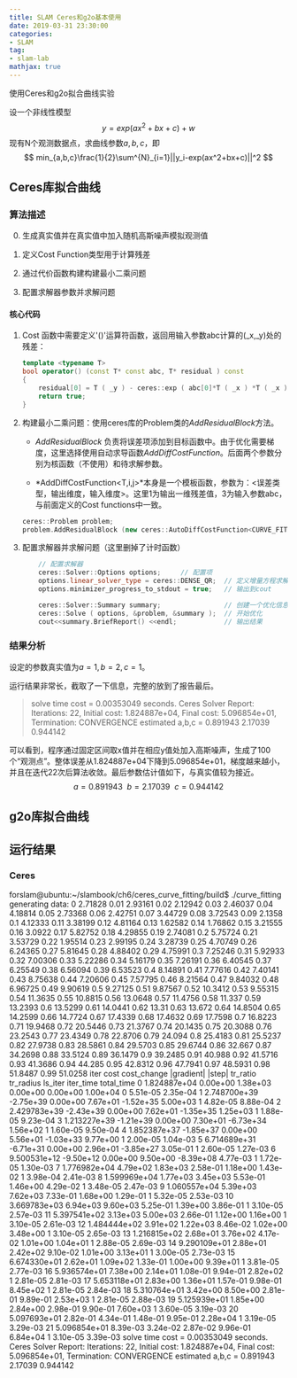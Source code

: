 ```yaml
---
title: SLAM Ceres和g2o基本使用
date: 2019-03-31 23:30:00
categories:
- SLAM
tag:
- slam-lab
mathjax: true
---
```


使用Ceres和g2o拟合曲线实验



设一个非线性模型
$$
y= exp(ax^2+bx+c)+w
$$
现有N个观测数据点，求曲线参数$a,b,c$，即
$$
min_{a,b,c}\frac{1}{2}\sum^{N}_{i=1}||y_i-exp(ax^2+bx+c)||^2
$$

## Ceres库拟合曲线

### 算法描述

0. 生成真实值并在真实值中加入随机高斯噪声模拟观测值

1. 定义Cost Function类型用于计算残差
2. 通过代价函数构建构建最小二乘问题
3. 配置求解器参数并求解问题

#### 核心代码

1. Cost 函数中需要定义'()'运算符函数，返回用输入参数abc计算的(_x,\_y)处的残差：

   ```c++
   template <typename T>
   bool operator() (const T* const abc, T* residual ) const     
   {
       residual[0] = T ( _y ) - ceres::exp ( abc[0]*T ( _x ) *T ( _x ) + abc[1]*T ( _x ) + abc[2] ); // y-exp(ax^2+bx+c)
       return true;
   }
   ```

2. 构建最小二乘问题：使用ceres库的Problem类的*AddResidualBlock*方法。

   - *AddResidualBlock* 负责将误差项添加到目标函数中。由于优化需要梯度，这里选择使用自动求导函数*AddDiffCostFunction*。后面两个参数分别为核函数（不使用）和待求解参数。

   - *AddDiffCostFunction\<T,i,j>*本身是一个模板函数，参数为：<误差类型，输出维度，输入维度>。这里1为输出一维残差值，3为输入参数abc，与前面定义的Cost functions中一致。

   ```c++
   ceres::Problem problem;
   problem.AddResidualBlock (new ceres::AutoDiffCostFunction<CURVE_FITTING_COST, 1, 3> (new CURVE_FITTING_COST ( x_data[i], y_data[i] )), nullptr,abc);
   ```

3. 配置求解器并求解问题（这里删掉了计时函数）

   ```c++
       // 配置求解器
       ceres::Solver::Options options;     // 配置项
       options.linear_solver_type = ceres::DENSE_QR;  // 定义增量方程求解方法
       options.minimizer_progress_to_stdout = true;   // 输出到cout
   
       ceres::Solver::Summary summary;                // 创建一个优化信息的summary
       ceres::Solve ( options, &problem, &summary );  // 开始优化
       cout<<summary.BriefReport() <<endl;            // 输出结果
   ```

### 结果分析

设定的参数真实值为$a =1, b = 2, c = 1$。

运行结果非常长，截取了一下信息，完整的放到了报告最后。

> solve time cost = 0.00353049 seconds. 
> Ceres Solver Report: Iterations: 22, Initial cost: 1.824887e+04, Final cost: 5.096854e+01, Termination: CONVERGENCE
> estimated a,b,c = 0.891943 2.17039 0.944142

可以看到，程序通过固定区间取x值并在相应y值处加入高斯噪声，生成了100个“观测点”。整体误差从1.824887e+04下降到5.096854e+01，梯度越来越小，并且在迭代22次后算法收敛。最后参数估计值如下，与真实值较为接近。
$$
a= 0.891943\ \  b= 2.17039\ \  c= 0.944142
$$


## g2o库拟合曲线





## 运行结果

### Ceres

forslam@ubuntu:~/slambook/ch6/ceres_curve_fitting/build$ ./curve_fitting 
generating data: 
0 2.71828
0.01 2.93161
0.02 2.12942
0.03 2.46037
0.04 4.18814
0.05 2.73368
0.06 2.42751
0.07 3.44729
0.08 3.72543
0.09 2.1358
0.1 4.12333
0.11 3.38199
0.12 4.81164
0.13 1.62582
0.14 1.76862
0.15 3.21555
0.16 3.0922
0.17 5.82752
0.18 4.29855
0.19 2.74081
0.2 5.75724
0.21 3.53729
0.22 1.95514
0.23 2.99195
0.24 3.28739
0.25 4.70749
0.26 6.24365
0.27 5.81645
0.28 4.88402
0.29 4.75991
0.3 7.25246
0.31 5.92933
0.32 7.00306
0.33 5.22286
0.34 5.16179
0.35 7.26191
0.36 6.40545
0.37 6.25549
0.38 6.56094
0.39 6.53523
0.4 8.14891
0.41 7.77616
0.42 7.40141
0.43 8.75638
0.44 7.20606
0.45 7.57795
0.46 8.21564
0.47 9.84032
0.48 6.96725
0.49 9.90619
0.5 9.27125
0.51 9.87567
0.52 10.3412
0.53 9.55315
0.54 11.3635
0.55 10.8815
0.56 13.0648
0.57 11.4756
0.58 11.337
0.59 13.2393
0.6 13.5299
0.61 14.0441
0.62 13.31
0.63 13.672
0.64 14.8504
0.65 14.2599
0.66 14.7724
0.67 17.4339
0.68 17.4632
0.69 17.7598
0.7 16.8223
0.71 19.9468
0.72 20.5446
0.73 21.3767
0.74 20.1435
0.75 20.3088
0.76 23.2543
0.77 23.4349
0.78 22.8706
0.79 24.094
0.8 25.4183
0.81 25.5237
0.82 27.9738
0.83 28.5861
0.84 29.5703
0.85 29.6744
0.86 32.667
0.87 34.2698
0.88 33.5124
0.89 36.1479
0.9 39.2485
0.91 40.988
0.92 41.5716
0.93 41.3686
0.94 44.285
0.95 42.8312
0.96 47.7941
0.97 48.5931
0.98 51.8487
0.99 51.0258
iter  cost                 cost_change  |gradient|   |step|    tr_ratio       tr_radius  ls_iter  iter_time  total_time
   0  1.824887e+04    0.00e+00    1.38e+03   0.00e+00   0.00e+00  1.00e+04        0    5.51e-05    2.35e-04
   1  2.748700e+39   -2.75e+39    0.00e+00   7.67e+01  -1.52e+35  5.00e+03        1    4.82e-05    8.88e-04
   2  2.429783e+39   -2.43e+39    0.00e+00   7.62e+01  -1.35e+35  1.25e+03        1    1.88e-05    9.23e-04
   3  1.213227e+39   -1.21e+39    0.00e+00   7.30e+01  -6.73e+34  1.56e+02        1    1.60e-05    9.50e-04
   4  1.852387e+37   -1.85e+37    0.00e+00   5.56e+01  -1.03e+33  9.77e+00        1    2.00e-05    1.04e-03
   5  6.714689e+31   -6.71e+31    0.00e+00   2.96e+01  -3.85e+27  3.05e-01        1    2.60e-05    1.27e-03
   6  9.500531e+12   -9.50e+12    0.00e+00   9.50e+00  -8.39e+08  4.77e-03        1    1.72e-05    1.30e-03
   7  1.776982e+04    4.79e+02    1.83e+03   2.58e-01   1.18e+00  1.43e-02        1    3.98e-04    2.41e-03
   8  1.599969e+04    1.77e+03    3.45e+03   5.53e-01   1.46e+00  4.29e-02        1    3.48e-05    2.47e-03
   9  1.060557e+04    5.39e+03    7.62e+03   7.33e-01   1.68e+00  1.29e-01        1    5.32e-05    2.53e-03
  10  3.669783e+03    6.94e+03    9.60e+03   5.25e-01   1.39e+00  3.86e-01        1    3.10e-05    2.57e-03
  11  5.397541e+02    3.13e+03    5.00e+03   2.66e-01   1.12e+00  1.16e+00        1    3.10e-05    2.61e-03
  12  1.484444e+02    3.91e+02    1.22e+03   8.46e-02   1.02e+00  3.48e+00        1    3.10e-05    2.65e-03
  13  1.216815e+02    2.68e+01    3.76e+02   4.17e-02   1.01e+00  1.04e+01        1    2.88e-05    2.69e-03
  14  9.290109e+01    2.88e+01    2.42e+02   9.10e-02   1.01e+00  3.13e+01        1    3.00e-05    2.73e-03
  15  6.674330e+01    2.62e+01    1.09e+02   1.33e-01   1.00e+00  9.39e+01        1    3.81e-05    2.77e-03
  16  5.936574e+01    7.38e+00    2.14e+01   1.08e-01   9.94e-01  2.82e+02        1    2.81e-05    2.81e-03
  17  5.653118e+01    2.83e+00    1.36e+01   1.57e-01   9.98e-01  8.45e+02        1    2.81e-05    2.84e-03
  18  5.310764e+01    3.42e+00    8.50e+00   2.81e-01   9.89e-01  2.53e+03        1    2.81e-05    2.88e-03
  19  5.125939e+01    1.85e+00    2.84e+00   2.98e-01   9.90e-01  7.60e+03        1    3.60e-05    3.19e-03
  20  5.097693e+01    2.82e-01    4.34e-01   1.48e-01   9.95e-01  2.28e+04        1    3.19e-05    3.29e-03
  21  5.096854e+01    8.39e-03    3.24e-02   2.87e-02   9.96e-01  6.84e+04        1    3.10e-05    3.39e-03
solve time cost = 0.00353049 seconds. 
Ceres Solver Report: Iterations: 22, Initial cost: 1.824887e+04, Final cost: 5.096854e+01, Termination: CONVERGENCE
estimated a,b,c = 0.891943 2.17039 0.944142